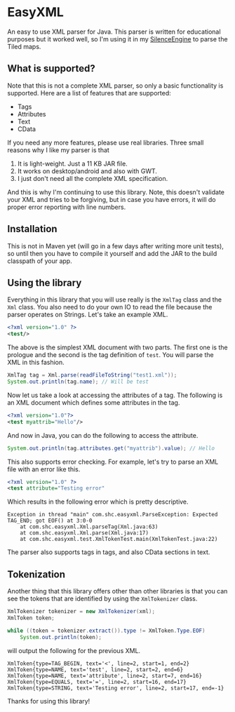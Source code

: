 # EasyXML

An easy to use XML parser for Java. This parser is written for educational purposes but it worked well, so I'm using it in my [SilenceEngine](http://silenceengine.goharsha.com) to parse the Tiled maps.

## What is supported?

Note that this is not a complete XML parser, so only a basic functionality is supported. Here are a list of features that are supported:

  - Tags
  - Attributes
  - Text
  - CData

If you need any more features, please use real libraries. Three small reasons why I like my parser is that

  1. It is light-weight. Just a 11 KB JAR file.
  2. It works on desktop/android and also with GWT.
  3. I just don't need all the complete XML specification.

And this is why I'm continuing to use this library. Note, this doesn't validate your XML and tries to be forgiving, but in case you have errors, it will do proper error reporting with line numbers.

## Installation

This is not in Maven yet (will go in a few days after writing more unit tests), so until then you have to compile it yourself and add the JAR to the build classpath of your app.

## Using the library

Everything in this library that you will use really is the `XmlTag` class and the `Xml` class. You also need to do your own IO to read the file because the parser operates on Strings. Let's take an example XML.

~~~xml
<?xml version="1.0" ?>
<test/>
~~~

The above is the simplest XML document with two parts. The first one is the prologue and the second is the tag definition of `test`. You will parse the XML in this fashion.

~~~java
XmlTag tag = Xml.parse(readFileToString("test1.xml"));
System.out.println(tag.name); // Will be test
~~~

Now let us take a look at accessing the attributes of a tag. The following is an XML document which defines some attributes in the tag.

~~~xml
<?xml version="1.0"?>
<test myattrib="Hello"/>
~~~

And now in Java, you can do the following to access the attribute.

~~~java
System.out.println(tag.attributes.get("myattrib").value); // Hello
~~~

This also supports error checking. For example, let's try to parse an XML file with an error like this.

~~~xml
<?xml version="1.0" ?>
<test attribute="Testing error"
~~~

Which results in the following error which is pretty descriptive.

~~~
Exception in thread "main" com.shc.easyxml.ParseException: Expected TAG_END; got EOF() at 3:0-0
	at com.shc.easyxml.Xml.parseTag(Xml.java:63)
	at com.shc.easyxml.Xml.parse(Xml.java:17)
	at com.shc.easyxml.test.XmlTokenTest.main(XmlTokenTest.java:22)
~~~

The parser also supports tags in tags, and also CData sections in text.

## Tokenization

Another thing that this library offers other than other libraries is that you can see the tokens that are identified by using the `XmlTokenizer` class.

~~~java
XmlTokenizer tokenizer = new XmlTokenizer(xml);
XmlToken token;

while ((token = tokenizer.extract()).type != XmlToken.Type.EOF)
    System.out.println(token);
~~~

will output the following for the previous XML.

~~~
XmlToken{type=TAG_BEGIN, text='<', line=2, start=1, end=2}
XmlToken{type=NAME, text='test', line=2, start=2, end=6}
XmlToken{type=NAME, text='attribute', line=2, start=7, end=16}
XmlToken{type=EQUALS, text='=', line=2, start=16, end=17}
XmlToken{type=STRING, text='Testing error', line=2, start=17, end=-1}
~~~

Thanks for using this library!
